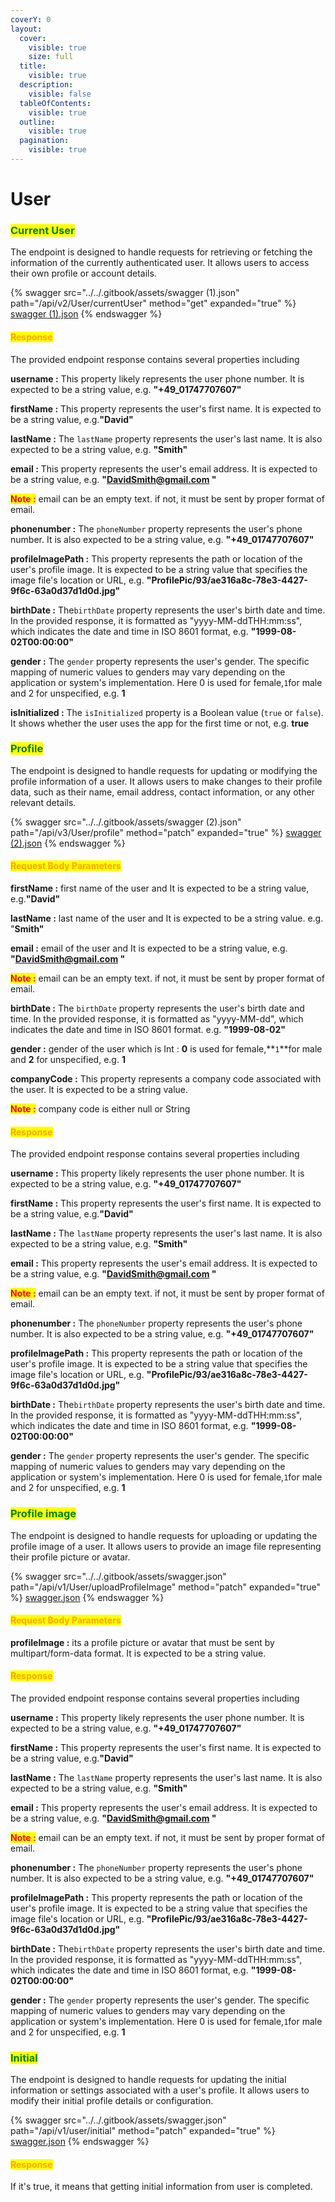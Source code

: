 ```yaml
---
coverY: 0
layout:
  cover:
    visible: true
    size: full
  title:
    visible: true
  description:
    visible: false
  tableOfContents:
    visible: true
  outline:
    visible: true
  pagination:
    visible: true
---
```


# User

### <mark style="color:green;">**Current User**</mark>&#x20;

The endpoint is designed to handle requests for retrieving or fetching the information of the currently authenticated user. It allows users to access their own profile or account details.

{% swagger src="../../.gitbook/assets/swagger (1).json" path="/api/v2/User/currentUser" method="get" expanded="true" %}
[swagger (1).json](<../../.gitbook/assets/swagger (1).json>)
{% endswagger %}

#### <mark style="color:orange;">**Response**</mark>

The provided endpoint response contains several properties including&#x20;

**username :** This property likely represents the user phone number. It is expected to be a string value, e.g. **"+49\_01747707607"**

**firstName :** This property represents the user's first name. It is expected to be a string value, e.g.**"David"**

**lastName :** The `lastName` property represents the user's last name. It is also expected to be a string value, e.g. **"Smith"**

**email :** This property represents the user's email address. It is expected to be a string value, e.g. **"DavidSmith@gmail.com "**

<mark style="color:red;">**Note :**</mark> email can be an empty text. if not, it must be sent by proper format of email.

**phonenumber :** The `phoneNumber` property represents the user's phone number. It is also expected to be a string value, e.g. **"+49\_01747707607"**

**profileImagePath :** This property represents the path or location of the user's profile image. It is expected to be a string value that specifies the image file's location or URL, e.g. **"ProfilePic/93/ae316a8c-78e3-4427-9f6c-63a0d37d1d0d.jpg"**

**birthDate :** The`birthDate` property represents the user's birth date and time. In the provided response, it is formatted as "yyyy-MM-ddTHH:mm:ss", which indicates the date and time in ISO 8601 format, e.g. **"1999-08-02T00:00:00"**

**gender :** The `gender` property represents the user's gender. The specific mapping of numeric values to genders may vary depending on the application or system's implementation. Here 0 is used for female,`1`for male and 2 for unspecified, e.g. **1**

**isInitialized :** The `isInitialized` property is a Boolean value (`true` or `false`). It shows whether the user uses the app for the first time or not, e.g. **true**



### <mark style="color:green;">**Profile**</mark>

The endpoint is designed to handle requests for updating or modifying the profile information of a user. It allows users to make changes to their profile data, such as their name, email address, contact information, or any other relevant details.

{% swagger src="../../.gitbook/assets/swagger (2).json" path="/api/v3/User/profile" method="patch" expanded="true" %}
[swagger (2).json](<../../.gitbook/assets/swagger (2).json>)
{% endswagger %}

#### <mark style="color:orange;">Request Body Parameters</mark>

**firstName :** first name of the user and It is expected to be a string value, e.g.**"David"**

**lastName :** last name of the user and It is expected to be a string value. e.g. "**Smith"**

**email :** email of the user and It is expected to be a string value, e.g. **"DavidSmith@gmail.com "**

<mark style="color:red;">**Note :**</mark> email can be an empty text. if not, it must be sent by proper format of email.

**birthDate :** The `birthDate` property represents the user's birth date and time. In the provided response, it is formatted as "yyyy-MM-dd", which indicates the date and time in ISO 8601 format. e.g. **"1999-08-02"**

**gender :** gender of the user which is Int :  **0** is used for female,**`1`**for male and **2** for unspecified, e.g. **1**

**companyCode :** This property represents a company code associated with the user. It is expected to be a string value.&#x20;

<mark style="color:red;">**Note :**</mark> company code is either null or String

#### <mark style="color:orange;">**Response**</mark>

The provided endpoint response contains several properties including&#x20;

**username :** This property likely represents the user phone number. It is expected to be a string value, e.g. **"+49\_01747707607"**

**firstName :** This property represents the user's first name. It is expected to be a string value, e.g.**"David"**

**lastName :** The `lastName` property represents the user's last name. It is also expected to be a string value, e.g. **"Smith"**

**email :** This property represents the user's email address. It is expected to be a string value, e.g. **"DavidSmith@gmail.com "**

<mark style="color:red;">**Note :**</mark> email can be an empty text. if not, it must be sent by proper format of email.

**phonenumber :** The `phoneNumber` property represents the user's phone number. It is also expected to be a string value, e.g. **"+49\_01747707607"**

**profileImagePath :** This property represents the path or location of the user's profile image. It is expected to be a string value that specifies the image file's location or URL, e.g. **"ProfilePic/93/ae316a8c-78e3-4427-9f6c-63a0d37d1d0d.jpg"**

**birthDate :** The`birthDate` property represents the user's birth date and time. In the provided response, it is formatted as "yyyy-MM-ddTHH:mm:ss", which indicates the date and time in ISO 8601 format, e.g. **"1999-08-02T00:00:00"**

**gender :** The `gender` property represents the user's gender. The specific mapping of numeric values to genders may vary depending on the application or system's implementation. Here 0 is used for female,`1`for male and 2 for unspecified, e.g. **1**



### <mark style="color:green;">**Profile image**</mark>&#x20;

The endpoint is designed to handle requests for uploading or updating the profile image of a user. It allows users to provide an image file representing their profile picture or avatar.

{% swagger src="../../.gitbook/assets/swagger.json" path="/api/v1/User/uploadProfileImage" method="patch" expanded="true" %}
[swagger.json](../../.gitbook/assets/swagger.json)
{% endswagger %}

#### <mark style="color:orange;">Request Body Parameters</mark>

**profileImage :** its a profile picture or avatar that must be sent by multipart/form-data format. It is expected to be a string value.

#### <mark style="color:orange;">**Response**</mark>

The provided endpoint response contains several properties including

**username :** This property likely represents the user phone number. It is expected to be a string value, e.g. **"+49\_01747707607"**

**firstName :** This property represents the user's first name. It is expected to be a string value, e.g.**"David"**

**lastName :** The `lastName` property represents the user's last name. It is also expected to be a string value, e.g. **"Smith"**

**email :** This property represents the user's email address. It is expected to be a string value, e.g. **"DavidSmith@gmail.com "**

<mark style="color:red;">**Note :**</mark> email can be an empty text. if not, it must be sent by proper format of email.

**phonenumber :** The `phoneNumber` property represents the user's phone number. It is also expected to be a string value, e.g. **"+49\_01747707607"**

**profileImagePath :** This property represents the path or location of the user's profile image. It is expected to be a string value that specifies the image file's location or URL, e.g. **"ProfilePic/93/ae316a8c-78e3-4427-9f6c-63a0d37d1d0d.jpg"**

**birthDate :** The`birthDate` property represents the user's birth date and time. In the provided response, it is formatted as "yyyy-MM-ddTHH:mm:ss", which indicates the date and time in ISO 8601 format, e.g. **"1999-08-02T00:00:00"**

**gender :** The `gender` property represents the user's gender. The specific mapping of numeric values to genders may vary depending on the application or system's implementation. Here 0 is used for female,`1`for male and 2 for unspecified, e.g. **1**



### &#x20;<mark style="color:green;">**Initial**</mark>&#x20;

The endpoint is designed to handle requests for updating the initial information or settings associated with a user's profile. It allows users to modify their initial profile details or configuration.

{% swagger src="../../.gitbook/assets/swagger.json" path="/api/v1/user/initial" method="patch" expanded="true" %}
[swagger.json](../../.gitbook/assets/swagger.json)
{% endswagger %}

#### <mark style="color:orange;">**Response**</mark>

If it's true, it means that getting initial information from user is completed.
